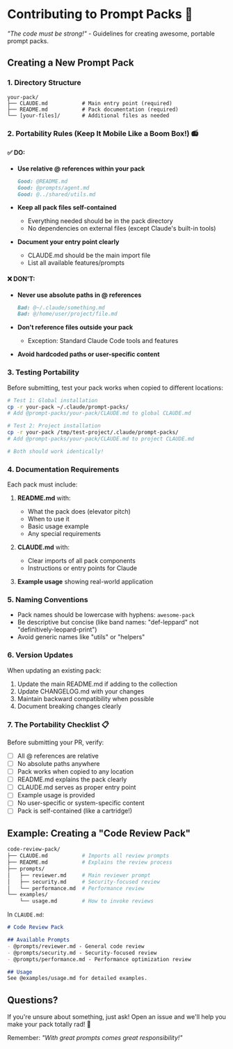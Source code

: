 # Contributing to Prompt Packs 🚀

*"The code must be strong!"* - Guidelines for creating awesome, portable prompt packs.

## Creating a New Prompt Pack

### 1. Directory Structure
```
your-pack/
├── CLAUDE.md           # Main entry point (required)
├── README.md           # Pack documentation (required)
└── [your-files]/       # Additional files as needed
```

### 2. Portability Rules (Keep It Mobile Like a Boom Box!) 📻

#### ✅ DO:
- **Use relative @ references within your pack**
  ```markdown
  Good: @README.md
  Good: @prompts/agent.md
  Good: @../shared/utils.md
  ```

- **Keep all pack files self-contained**
  - Everything needed should be in the pack directory
  - No dependencies on external files (except Claude's built-in tools)

- **Document your entry point clearly**
  - CLAUDE.md should be the main import file
  - List all available features/prompts

#### ❌ DON'T:
- **Never use absolute paths in @ references**
  ```markdown
  Bad: @~/.claude/something.md
  Bad: @/home/user/project/file.md
  ```

- **Don't reference files outside your pack**
  - Exception: Standard Claude Code tools and features

- **Avoid hardcoded paths or user-specific content**

### 3. Testing Portability

Before submitting, test your pack works when copied to different locations:

```bash
# Test 1: Global installation
cp -r your-pack ~/.claude/prompt-packs/
# Add @prompt-packs/your-pack/CLAUDE.md to global CLAUDE.md

# Test 2: Project installation
cp -r your-pack /tmp/test-project/.claude/prompt-packs/
# Add @prompt-packs/your-pack/CLAUDE.md to project CLAUDE.md

# Both should work identically!
```

### 4. Documentation Requirements

Each pack must include:

1. **README.md** with:
   - What the pack does (elevator pitch)
   - When to use it
   - Basic usage example
   - Any special requirements

2. **CLAUDE.md** with:
   - Clear imports of all pack components
   - Instructions or entry points for Claude

3. **Example usage** showing real-world application

### 5. Naming Conventions

- Pack names should be lowercase with hyphens: `awesome-pack`
- Be descriptive but concise (like band names: "def-leppard" not "definitively-leopard-print")
- Avoid generic names like "utils" or "helpers"

### 6. Version Updates

When updating an existing pack:
1. Update the main README.md if adding to the collection
2. Update CHANGELOG.md with your changes
3. Maintain backward compatibility when possible
4. Document breaking changes clearly

### 7. The Portability Checklist 📋

Before submitting your PR, verify:

- [ ] All @ references are relative
- [ ] No absolute paths anywhere
- [ ] Pack works when copied to any location
- [ ] README.md explains the pack clearly
- [ ] CLAUDE.md serves as proper entry point
- [ ] Example usage is provided
- [ ] No user-specific or system-specific content
- [ ] Pack is self-contained (like a cartridge!)

## Example: Creating a "Code Review Pack"

```bash
code-review-pack/
├── CLAUDE.md           # Imports all review prompts
├── README.md           # Explains the review process
├── prompts/
│   ├── reviewer.md     # Main reviewer prompt
│   ├── security.md     # Security-focused review
│   └── performance.md  # Performance review
└── examples/
    └── usage.md        # How to invoke reviews
```

In `CLAUDE.md`:
```markdown
# Code Review Pack

## Available Prompts
- @prompts/reviewer.md - General code review
- @prompts/security.md - Security-focused review
- @prompts/performance.md - Performance optimization review

## Usage
See @examples/usage.md for detailed examples.
```

## Questions?

If you're unsure about something, just ask! Open an issue and we'll help you make your pack totally rad! 🎸

Remember: *"With great prompts comes great responsibility!"*